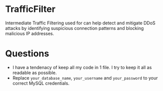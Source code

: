 # TrafficFilter
Intermediate Traffic Filtering used for  can help detect and mitigate DDoS attacks by identifying suspicious connection patterns and blocking malicious IP addresses.

# Questions
- I have a tendenacy of keep all my code in 1 file. I try to keep it all as readable as possible.
- Replace `your_database_name`, `your_username` and `your_password` to your correct MySQL credentials. 

